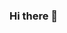 ### Hi there 👋

<!--
**KatameRonin/KatameRonin** is a ✨ _special_ ✨ repository because its `README.md` (this file) appears on your GitHub profile.

Here are some ideas to get you started:


Some of my other profiles are down below

![image](https://logodix.com/logo/1049774.png)

- 🔭 I’m currently working on ...
- 🌱 I’m currently learning ...
- 👯 I’m looking to collaborate on ...
- 🤔 I’m looking for help with ...
- 💬 Ask me about ...
- 📫 How to reach me: ...
- 😄 Pronouns: ...
- ⚡ Fun fact: ...
-->
